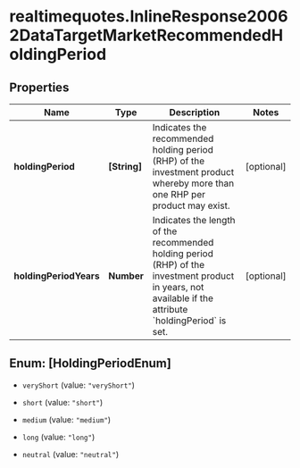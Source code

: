 # realtimequotes.InlineResponse20062DataTargetMarketRecommendedHoldingPeriod

## Properties

Name | Type | Description | Notes
------------ | ------------- | ------------- | -------------
**holdingPeriod** | **[String]** | Indicates the recommended holding period (RHP) of the investment product whereby more than one RHP per product may exist. | [optional] 
**holdingPeriodYears** | **Number** | Indicates the length of the recommended holding period (RHP) of the investment product in years, not available if the attribute &#x60;holdingPeriod&#x60; is set. | [optional] 



## Enum: [HoldingPeriodEnum]


* `veryShort` (value: `"veryShort"`)

* `short` (value: `"short"`)

* `medium` (value: `"medium"`)

* `long` (value: `"long"`)

* `neutral` (value: `"neutral"`)




